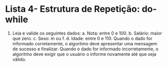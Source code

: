 # Lista 4- Estrutura de Repetição: do-while

1) Leia e valide os seguintes dados:
   a. Nota: entre 0 e 100.
   b. Salário: maior que zero.
   c. Sexo: m ou f.
   d. Idade: entre 0 e 110.
   Quando o dado for informado corretamente, o algoritmo deve apresentar uma
   mensagem de sucesso e finalizar.
   Quando o dado for informado incorretamente, o algoritmo deve exigir que o usuário o
   informe novamente até que seja válido.